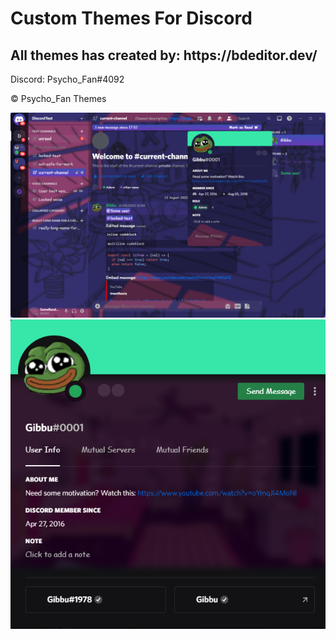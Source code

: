 # Custom Themes For Discord
<h2> All themes has created by: https://bdeditor.dev/ </h2>

Discord: Psycho_Fan#4092

©️ Psycho_Fan Themes

<center><img src="d38dd675-684e-47d1-9e07-03bad42653af.png"></center>
<center><img src="9ffa5768-495b-44a5-9e68-8b0997869bfe.png"></center>
